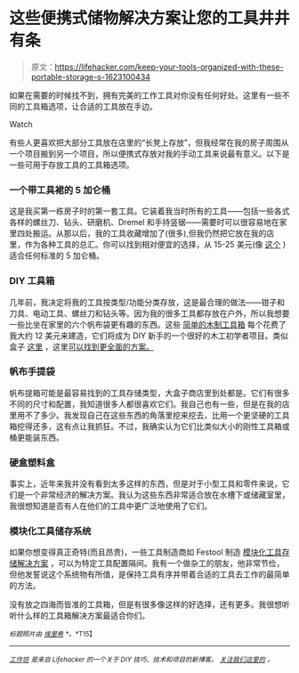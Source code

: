 # 这些便携式储物解决方案让您的工具井井有条

> 原文：<https://lifehacker.com/keep-your-tools-organized-with-these-portable-storage-s-1623100434>

如果在需要的时候找不到，拥有完美的工作工具对你没有任何好处。这里有一些不同的工具箱选项，让合适的工具放在手边。

Watch

有些人更喜欢把大部分工具放在店里的“长凳上存放”，但我经常在我的房子周围从一个项目搬到另一个项目，所以便携式存放对我的手动工具来说最有意义。以下是一些可用于存放工具的工具箱选项。

### **一个带工具裙的 5 加仑桶**

这是我买第一栋房子时的第一套工具。它装着我当时所有的工具——包括一些各式各样的螺丝刀、钻头、研磨机、Dremel 和手持竖锯——需要时可以很容易地在家里四处搬运。从那以后，我的工具收藏增加了(很多),但我仍然把它放在我的店里，作为各种工具的总汇。你可以找到相对便宜的选择，从 15-25 美元(像 [这个](https://www.amazon.com/dp/B0000DYVAJ?asc_campaign=InlineText&asc_refurl=https://lifehacker.com/keep-your-tools-organized-with-these-portable-storage-s-1623100434&asc_source=&linkCode=ogi&psc=1&smid=ATVPDKIKX0DER&tag=kinjalifehackerlink-20&th=1) )适合任何标准的 5 加仑桶。

### **DIY 工具箱**

几年前，我决定将我的工具按类型/功能分类存放，这是最合理的做法——钳子和刀具、电动工具、螺丝刀和钻头等。因为我的很多工具都存放在户外，所以我想要一些比坐在家里的六个帆布袋更有趣的东西。这些 [简单的木制工具箱](http://diydiva.net/2011/12/by-tools-for-tools-quick-and-fun-wood-toolboxes/) 每个花费了我大约 12 美元来建造，它们将成为 DIY 新手的一个很好的木工初学者项目。类似盒子 [这里](http://www.woodworkingcorner.com/toolcaddy.php) ，这里[可以找到更全面的方案。](http://www.startwoodworking.com/plans/garden-tote-easy-and-useful)

### **帆布手提袋**

帆布提箱可能是最容易找到的工具存储类型，大盒子商店里到处都是。它们有很多不同的尺寸和配置，我知道很多人都很喜欢它们。我自己也有一些，但是在我的店里用不了多少。我发现自己在这些东西的角落里挖来挖去，比用一个更坚硬的工具箱挖得还多，这有点让我抓狂。不过，我确实认为它们比类似大小的刚性工具箱或桶更能装东西。

### **硬盒塑料盒**

事实上，近年来我并没有看到太多这样的东西，但是对于小型工具和零件来说，它们是一个非常经济的解决方案。我认为这些东西非常适合放在水槽下或储藏室里，我很想知道是否有人在他们的工具中更广泛地使用了它们。

### **模块化工具储存系统**

如果你想变得真正奇特(而且昂贵)，一些工具制造商如 Festool 制造 [模块化工具存储解决方案](https://www.festoolusa.com/power-tool-accessories/storage-systems/systainers/sys-midi-systainer-499621) ，可以为特定工具配置隔间。我有一个做杂工的朋友，他非常节俭，但他发誓说这个系统物有所值，是保持工具有序并带着合适的工具去工作的最简单的方法。

没有放之四海而皆准的工具箱，但是有很多像这样的好选择，还有更多。我很想听听什么样的工具箱解决方案最适合你们。

<small>*标题照片由*</small> [<small>*埃里希*</small>](https://www.flickr.com/photos/erix/6788494881) <small>*。*T15】</small>

* * *

[<small>*工作坊*</small>](http://workshop.lifehacker.com/) <small>*是来自 Lifehacker 的一个关于 DIY 技巧、技术和项目的新博客。*</small> [<small>*关注我们这里的*</small>](https://twitter.com/WorkshopLH) <small>*。*</small>